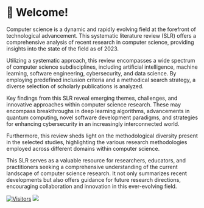 # 👋 Welcome!

Computer science is a dynamic and rapidly evolving field at the forefront of technological advancement. This systematic literature review (SLR) offers a comprehensive analysis of recent research in computer science, providing insights into the state of the field as of 2023.

Utilizing a systematic approach, this review encompasses a wide spectrum of computer science subdisciplines, including artificial intelligence, machine learning, software engineering, cybersecurity, and data science. By employing predefined inclusion criteria and a methodical search strategy, a diverse selection of scholarly publications is analyzed.

Key findings from this SLR reveal emerging themes, challenges, and innovative approaches within computer science research. These may encompass breakthroughs in deep learning algorithms, advancements in quantum computing, novel software development paradigms, and strategies for enhancing cybersecurity in an increasingly interconnected world.

Furthermore, this review sheds light on the methodological diversity present in the selected studies, highlighting the various research methodologies employed across different domains within computer science.

This SLR serves as a valuable resource for researchers, educators, and practitioners seeking a comprehensive understanding of the current landscape of computer science research. It not only summarizes recent developments but also offers guidance for future research directions, encouraging collaboration and innovation in this ever-evolving field.

[![Visitors](https://api.visitorbadge.io/api/visitors?path=https%3A%2F%2Fgithub.com%2Fdrshahizan&labelColor=%23697689&countColor=%23555555&style=plastic)](https://visitorbadge.io/status?path=https%3A%2F%2Fgithub.com%2Fdrshahizan)
![](https://hit.yhype.me/github/profile?user_id=81284918)